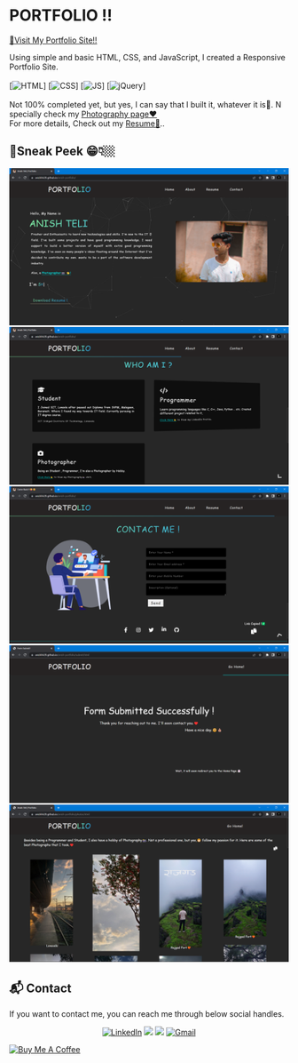 # PORTFOLIO !!
[🔗Visit My Portfolio Site!!](https://anishhh20.github.io/anish-portfolio/)

Using simple and basic HTML, CSS, and JavaScript, I created a Responsive Portfolio Site.
<br><br>
[![HTML](https://img.shields.io/badge/html5%20-%23E34F26.svg?&style=for-the-badge&logo=html5&logoColor=white)]
[![CSS](https://img.shields.io/badge/css3%20-%231572B6.svg?&style=for-the-badge&logo=css3&logoColor=white)]
[![JS](https://img.shields.io/badge/javascript%20-%23323330.svg?&style=for-the-badge&logo=javascript&logoColor=%23F7DF1E)]
[<img alt="jQuery" src="https://img.shields.io/badge/jquery-%230769AD.svg?style=for-the-badge&logo=jquery&logoColor=white"/>]<br><br>
Not 100% completed yet, but yes, I can say that I built it, whatever it is🙂.
N specially check my [Photography page❤️](https://anishhh20.github.io/anish-portfolio/photos.html)<br>
For more details, Check out my [Resume📃](https://github.com/anishhh20/anish-portfolio/blob/7d99c465761c64c899a03c83e1ba22d92f821d26/assests/resume.pdf)..
<br />
## 📌Sneak Peek 😁👇🏼

<img src="images/screenshots/s1.png" >
<img src="images/screenshots/s2.png" >
<img src="images/screenshots/s3.png" >
<img src="images/screenshots/s3.5.png" >
<img src="images/screenshots/s4.png" >

<h2>📬 Contact</h2>

If you want to contact me, you can reach me through below social handles.

<div align="center">

<a  href="https://in.linkedin.com/in/anishteli238?trk=profile-badge" target="_blank"><img alt="LinkedIn" src="https://img.shields.io/badge/linkedin%20-%230077B5.svg?&style=for-the-badge&logo=linkedin&logoColor=white" /></a>
<a href="https://www.instagram.com/anishhh20/" target="_blank"><img src="https://img.shields.io/badge/Instagram-E4405F?style=for-the-badge&logo=instagram&logoColor=white" /></a>
<a href="https://twitter.com/anish_teli238" target="_blank"><img src="https://img.shields.io/badge/twitter-%2300acee.svg?&style=for-the-badge&logo=twitter&logoColor=white&alt=twitter" /></a>
<a href="mailto:anishteli238@gmail.com"><img  alt="Gmail" src="https://img.shields.io/badge/Gmail-D14836?style=for-the-badge&logo=gmail&logoColor=white" />

</div>

<a href="https://www.buymeacoffee.com/anishhh20" target="_blank"><img src="https://cdn.buymeacoffee.com/buttons/v2/default-yellow.png" alt="Buy Me A Coffee" style="height: 45px !important;width: 180px !important;" ></a>
